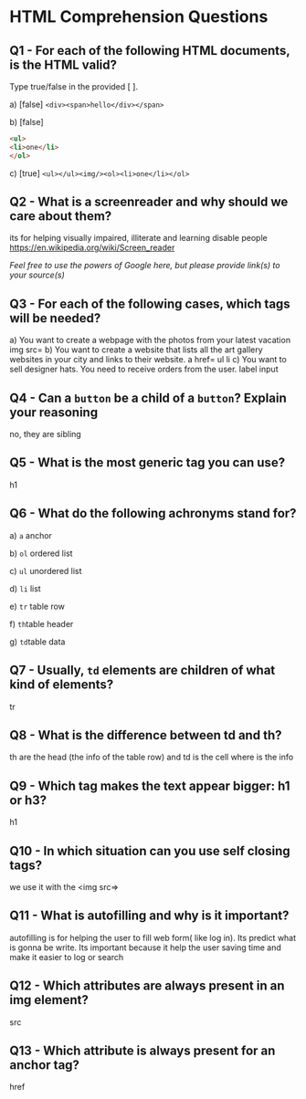 # HTML Comprehension Questions

## Q1 - For each of the following HTML documents, is the HTML valid?

Type true/false in the provided [ ].

a) [false] `<div><span>hello</div></span>`

b) [false]

```html
<ul>
<li>one</li>
</ol>
```

c) [true] `<ul></ul><img/><ol><li>one</li></ol>`

## Q2 - What is a screenreader and why should we care about them?

its for helping visually impaired, illiterate and learning disable people
https://en.wikipedia.org/wiki/Screen_reader

_Feel free to use the powers of Google here, but please provide link(s) to your source(s)_

## Q3 - For each of the following cases, which tags will be needed?

a) You want to create a webpage with the photos from your latest vacation 
img src=
b) You want to create a website that lists all the art gallery websites in your city and links to their website. 
a href= ul li
c) You want to sell designer hats. You need to receive orders from the user.
label input
## Q4 - Can a `button` be a child of a `button`? Explain your reasoning
no, they are sibling
## Q5 - What is the most generic tag you can use?
 h1
## Q6 - What do the following achronyms stand for?

a) `a` anchor

b) `ol` ordered list

c) `ul` unordered list

d) `li` list

e) `tr` table row

f) `th`table header 

g) `td`table data 

## Q7 - Usually, `td` elements are children of what kind of elements?
tr
## Q8 - What is the difference between td and th?
th are the head (the info of the table row) and td is the cell where is the info
## Q9 - Which tag makes the text appear bigger: h1 or h3?
h1
## Q10 - In which situation can you use self closing tags?
we use it with the <img src=>
## Q11 - What is autofilling and why is it important?
autofilling is for helping the user to fill web form( like log in). Its predict what is gonna be write. Its important because it help the user saving time and make it easier to log or search
## Q12 - Which attributes are always present in an img element?
src
## Q13 - Which attribute is always present for an anchor tag?
href